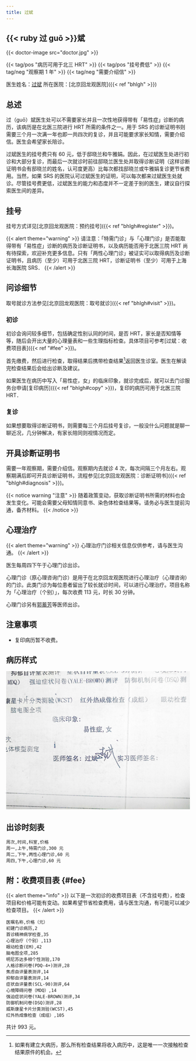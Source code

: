 ```yaml
---
title: 过斌
---
```


## {{< ruby 过 guō >}}斌

{{< doctor-image src="doctor.jpg" >}}

{{< tag/pos "病历可用于北三 HRT" >}} {{< tag/pos "挂号费低" >}} {{< tag/neg "观察期 1 年" >}} {{< tag/neg "需要介绍信" >}}

医生姓名：[过斌](https://www.haodf.com/doctor/238890.html)
所在医院：[北京回龙观医院]({{< ref "bhlgh" >}})

## 总述

过（guō）斌医生处可以不需要家长并且一次性地获得带有「易性症」诊断的病历，该病历是在北医三院进行 HRT 所需的条件之一。用于 SRS 的诊断证明书则需要三个月一次满一年也即一共四次的复诊，并且可能要求家长知情，需要介绍信。医生会希望家长陪诊。

过斌医生的挂号费只有 60 元，低于邸晓兰和牛雅娟。因此，在过斌医生处进行初诊和大部分复诊，而最后一次就诊时前往邸晓兰医生处并取得诊断证明（这样诊断证明书会有邸晓兰的姓名，认可度更高）比每次都找邸晓兰或牛雅娟复诊更节省费用。当然，如果 SRS 的医院认可过斌医生的证明，可以每次都来过斌医生处就诊。尽管挂号费更低，过斌医生的能力和态度并不一定差于别的医生，建议自行探索医生间的差异。

## 挂号

挂号方式详见[北京回龙观医院：预约挂号]({{< ref "bhlgh#register" >}})。

{{< alert theme="warning" >}}
请注意：「特需门诊」与「心理门诊」是否能取得带有「易性症」诊断的病历及诊断证明书，以及病历能否用于北医三院 HRT 尚有待探索，欢迎补充更多信息。只有「两性心理门诊」被证实可以取得病历及诊断证明书，且病历（至少）可用于北医三院 HRT，诊断证明书（至少）可用于上海长海医院 SRS．
{{< /alert >}}

## 问诊细节

取号就诊方法参见[北京回龙观医院：取号就诊]({{< ref "bhlgh#visit" >}})。

### 初诊

初诊会询问较多细节，包括确定性别认同的时间，是否 HRT，家长是否知情等等，随后会开出大量的心理量表和一些生理指标检查。具体项目可参考[过斌：收费项目表]({{< ref "#fee" >}})。

首先缴费，然后进行检查，取得结果后携带检查结果[^1]返回医生诊室。医生在解读完检查结果后会给出诊断及建议。

如果医生在病历中写入「易性症，女」的临床印象，就诊完成后，就可以去门诊服务台申请[复印病历]({{< ref "bhlgh#copy" >}})，复印的病历可用于北医三院 HRT．

### 复诊

如果想要取得诊断证明书，则需要每三个月后挂号复诊，一般没什么问题就是聊一聊近况，几分钟解决，有家长陪同则视情况而定。

## 开具诊断证明书

需要一年观察期，需要介绍信。观察期内去就诊 4 次，每次间隔三个月左右。观察期满后即可开具诊断证明书，流程参见[北京回龙观医院：诊断证明书]({{< ref "bhlgh#diagnosis" >}})。

{{< notice warning "注意" >}}
随着政策变动，获取诊断证明书所需的材料也会发生变化。可能会需要父母知情同意书、染色体检查结果等。请务必与医生提前沟通，备齐材料。
{{< /notice >}}

## 心理治疗

{{< alert theme="warning" >}}
心理治疗门诊相关信息仅供参考，请与医生沟通。
{{< /alert >}}

医生每周四下午于心理门诊出诊。

心理门诊（原心理咨询门诊）是用于在北京回龙观医院进行心理治疗（心理咨询）的门诊。此类门诊为每位患者留出了较长就诊时间，可以进行心理治疗。项目名称为「心理治疗（个别）」，每次收费 113 元，时长 30 分钟。

心理门诊另有[郭蓄芳](https://www.haodf.com/doctor/7469.html)等医师出诊。

## 注意事项

- 复印病历暂不收费。

## 病历样式

![病历](copy.jpg)

## 出诊时刻表

```csv
周次,时间,科室,价格
周一,上午,特需门诊,300 元
周二,下午,两性心理门诊,60 元
周四,下午,心理门诊,60 元
```

## 附：收费项目表 {#fee}

{{< alert theme="info" >}}
以下是一次初诊的收费项目表（不含挂号费），检查项目和价格可能有变动。如果希望节省检查费用，请与医生沟通，有可能可以减少检查项目。
{{< /alert >}}

<!--以下表格内英文括号为有意为之，请勿修改-->
```csv
医嘱名称,价格（元）
初建门诊病历,2
首诊精神病学检查,35
心理治疗（个别）,113
眼动检查(EM),42
脑电图全项,285
明尼苏达多相个性测验,170
人格诊断问卷(PDQ-4+)测评,28
焦虑自评量表测评,14
抑郁自评量表测评,14
症状自评量表(SCL-90)测评,64
心境障碍问卷（MDQ）,14
强迫症状问卷(YALE-BROWN)测评,34
防御机制问卷(DSQ)测评,28
威斯康星卡片分类测验(WCST),45
红外热成像检查（成组）,105
```

共计 993 元。

[^1]: 如果有建立大病历，那么所有检查结果将收入病历中，这是唯一一次接触检查结果原件的机会。
